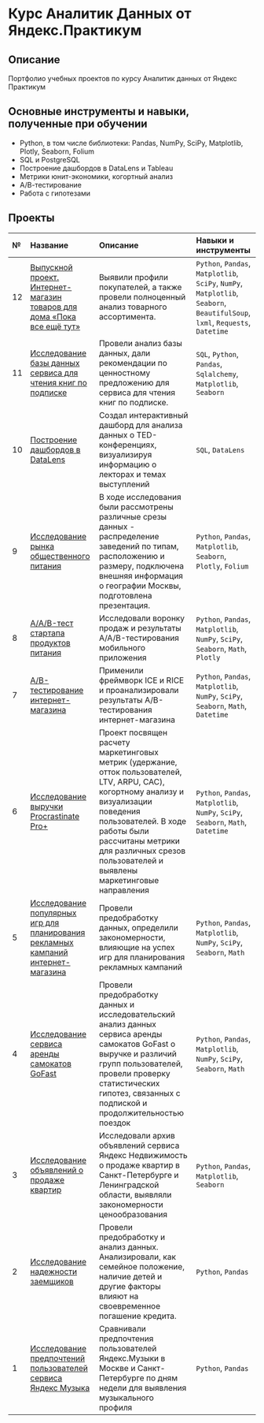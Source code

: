 # Курс Аналитик Данных от Яндекс.Практикум

## Описание
Портфолио учебных проектов по курсу Аналитик данных от Яндекс Практикум

## Основные инструменты и навыки, полученные при обучении
- Python, в том числе библиотеки: Pandas, NumPy, SciPy, Matplotlib, Plotly, Seaborn, Folium
- SQL и PostgreSQL
- Построение дашбордов в DataLens и Tableau
- Метрики юнит-экономики, когортный анализ
- А/В-тестирование
- Работа с гипотезами
  
## Проекты

| № | Название | Описание | Навыки и инструменты |
| :---- | :---- | :---- | :---- |
| 12 | [Выпускной проект. Интернет-магазин товаров для дома «Пока все ещё тут»](https://github.com/c3alex/yandex_practicum/tree/main/%D0%9F%D1%80%D0%BE%D0%B5%D0%BA%D1%82%2012.%20%D0%98%D0%BD%D1%82%D0%B5%D1%80%D0%BD%D0%B5%D1%82-%D0%BC%D0%B0%D0%B3%D0%B0%D0%B7%D0%B8%D0%BD%20%D1%82%D0%BE%D0%B2%D0%B0%D1%80%D0%BE%D0%B2%20%D0%B4%D0%BB%D1%8F%20%D0%B4%D0%BE%D0%BC%D0%B0) | Выявили профили покупателей, а также провели полноценный анализ товарного ассортимента. | `Python`, `Pandas`, `Matplotlib`, `SciPy`, `NumPy`, `Matplotlib`, `Seaborn`, `BeautifulSoup`, `lxml`, `Requests`, `Datetime` |
| 11 | [Исследование базы данных сервиса для чтения книг по подписке](https://github.com/c3alex/yandex_practicum/tree/main/%D0%9F%D1%80%D0%BE%D0%B5%D0%BA%D1%82%2011.%20%D0%91%D0%B0%D0%B7%D0%B0%20%D0%B4%D0%B0%D0%BD%D0%BD%D1%8B%D1%85%20%D0%BE%D0%BD%D0%BB%D0%B0%D0%B9%D0%BD%20%D0%BA%D0%BD%D0%B8%D0%B3) | Провели анализ базы данных, дали рекомендации по ценностному предложению для сервиса для чтения книг по подписке. | `SQL`, `Python`, `Pandas`, `Sqlalchemy`, `Matplotlib`, `Seaborn` |
| 10 | [Построение дашбордов в DataLens](https://github.com/c3alex/yandex_practicum/tree/main/%D0%9F%D1%80%D0%BE%D0%B5%D0%BA%D1%82%2010.%20%D0%92%D0%B8%D0%B7%D1%83%D0%B0%D0%BB%D0%B8%D0%B7%D0%B0%D1%86%D0%B8%D1%8F%20%D0%B4%D0%B0%D0%BD%D0%BD%D1%8B%D1%85%20%D1%81%20%D0%BF%D0%BE%D0%BC%D0%BE%D1%89%D1%8C%D1%8E%20DataLens) | Создал интерактивный дашборд для анализа данных о TED-конференциях, визуализируя информацию о лекторах и темах выступлений | `SQL`, `DataLens` |
| 9 | [Исследование рынка общественного питания](https://github.com/c3alex/yandex_practicum/tree/main/%D0%9F%D1%80%D0%BE%D0%B5%D0%BA%D1%82%2009.%20%D0%A0%D1%8B%D0%BD%D0%BE%D0%BA%20%D0%B7%D0%B0%D0%B2%D0%B5%D0%B4%D0%B5%D0%BD%D0%B8%D0%B9%20%D0%BE%D0%B1%D1%89%D0%B5%D1%81%D1%82%D0%B2%D0%B5%D0%BD%D0%BD%D0%BE%D0%B3%D0%BE%20%D0%BF%D0%B8%D1%82%D0%B0%D0%BD%D0%B8%D1%8F%20%D0%9C%D0%BE%D1%81%D0%BA%D0%B2%D1%8B) | В ходе исследования были рассмотрены различные срезы данных \- распределение заведений по типам, расположению и размеру, подключена внешняя информация о географии Москвы, подготовлена презентация. | `Python`, `Pandas`, `Matplotlib`, `Seaborn`, `Plotly`, `Folium` |
| 8 | [A/A/B-тест стартапа продуктов питания](https://github.com/c3alex/yandex_practicum/tree/main/%D0%9F%D1%80%D0%BE%D0%B5%D0%BA%D1%82%2008.%20AAB-%D1%82%D0%B5%D1%81%D1%82%20%D1%81%D1%82%D0%B0%D1%80%D1%82%D0%B0%D0%BF%D0%B0%20%D0%BF%D1%80%D0%BE%D0%B4%D1%83%D0%BA%D1%82%D0%BE%D0%B2%20%D0%BF%D0%B8%D1%82%D0%B0%D0%BD%D0%B8%D1%8F) | Исследовали воронку продаж и результаты A/A/B-тестирования  мобильного приложения | `Python`, `Pandas`, `Matplotlib`, `NumPy`, `SciPy`, `Seaborn`, `Math`, `Plotly` |
| 7 | [A/B-тестирование интернет-магазина](https://github.com/c3alex/yandex_practicum/tree/main/%D0%9F%D1%80%D0%BE%D0%B5%D0%BA%D1%82%2007.%20AB-%D1%82%D0%B5%D1%81%D1%82%D0%B8%D1%80%D0%BE%D0%B2%D0%B0%D0%BD%D0%B8%D0%B5%20%D0%B8%D0%BD%D1%82%D0%B5%D1%80%D0%BD%D0%B5%D1%82-%D0%BC%D0%B0%D0%B3%D0%B0%D0%B7%D0%B8%D0%BD%D0%B0) | Применили фреймворк ICE и RICE и проанализировали результаты A/B-тестирования интернет-магазина | `Python`, `Pandas`, `Matplotlib`, `NumPy`, `SciPy`, `Seaborn`, `Math`, `Datetime` |
| 6 | [Исследование выручки Procrastinate Pro+](https://github.com/c3alex/yandex_practicum/tree/main/%D0%9F%D1%80%D0%BE%D0%B5%D0%BA%D1%82%2006.%20%D0%9C%D0%BE%D0%B1%D0%B8%D0%BB%D1%8C%D0%BD%D0%BE%D0%B5%20%D0%BF%D1%80%D0%B8%D0%BB%D0%BE%D0%B6%D0%B5%D0%BD%D0%B8%D0%B5%20Procrastinate%20Pro) | Проект посвящен расчету маркетинговых метрик (удержание, отток пользователей, LTV, ARPU, CAC), когортному анализу и визуализации поведения пользователей. В ходе работы были рассчитаны метрики для различных срезов пользователей и выявлены маркетинговые направления | `Python`, `Pandas`, `Matplotlib`, `NumPy`, `SciPy`, `Seaborn`, `Math`, `Datetime` |
| 5 | [Исследование популярных игр для планирования рекламных кампаний интернет-магазина](https://github.com/c3alex/yandex_practicum/tree/main/%D0%9F%D1%80%D0%BE%D0%B5%D0%BA%D1%82%2005.%20%D0%98%D0%BD%D1%82%D0%B5%D1%80%D0%BD%D0%B5%D1%82-%D0%BC%D0%B0%D0%B3%D0%B0%D0%B7%D0%B8%D0%BD%20%C2%AB%D0%A1%D1%82%D1%80%D0%B8%D0%BC%D1%87%D0%B8%D0%BA%C2%BB) | Провели предобработку данных, определили закономерности, влияющие на успех игр для планирования рекламных кампаний | `Python`, `Pandas`, `Matplotlib`, `NumPy`, `SciPy`, `Seaborn`, `Math` |
| 4 | [Исследование сервиса аренды самокатов GoFast]([https://github.com/Senya600/Yandex-Practicum-Data-Analyst/tree/main/%D0%9F%D1%80%D0%BE%D0%B5%D0%BA%D1%82%204.%20%D0%98%D1%81%D1%81%D0%BB%D0%B5%D0%B4%D0%BE%D0%B2%D0%B0%D0%BD%D0%B8%D0%B5%20%D1%81%D0%B5%D1%80%D0%B2%D0%B8%D1%81%D0%B0%20%D0%B0%D1%80%D0%B5%D0%BD%D0%B4%D1%8B%20%D1%81%D0%B0%D0%BC%D0%BE%D0%BA%D0%B0%D1%82%D0%BE%D0%B2%20GoFast](https://github.com/c3alex/yandex_practicum/tree/main/%D0%9F%D1%80%D0%BE%D0%B5%D0%BA%D1%82%2004.%20%D0%A1%D0%B5%D1%80%D0%B2%D0%B8%D1%81%20%D0%B0%D1%80%D0%B5%D0%BD%D0%B4%D1%8B%20%D1%81%D0%B0%D0%BC%D0%BE%D0%BA%D0%B0%D1%82%D0%BE%D0%B2%20GoFast)) | Провели предобработку данных и исследовательский анализ данных сервиса аренды самокатов GoFast о выручке и различий групп пользователей, провели проверку статистических гипотез, связанных с подпиской и продолжительностью поездок | `Python`, `Pandas`, `Matplotlib`, `NumPy`, `SciPy`, `Seaborn`, `Math` |
| 3 | [Исследование объявлений о продаже квартир](https://github.com/c3alex/yandex_practicum/tree/main/%D0%9F%D1%80%D0%BE%D0%B5%D0%BA%D1%82%2003.%20%D0%9F%D1%80%D0%BE%D0%B4%D0%B0%D0%B6%D0%B8%20%D0%BA%D0%B2%D0%B0%D1%80%D1%82%D0%B8%D1%80) | Исследовали архив объявлений сервиса Яндекс Недвижимость о продаже квартир в Санкт-Петербурге и Ленинградской области, выявляли закономерности ценообразования | `Python`, `Pandas`, `Matplotlib`, `Seaborn` |
| 2 | [Исследование надежности заемщиков](https://github.com/c3alex/yandex_practicum/tree/main/%D0%9F%D1%80%D0%BE%D0%B5%D0%BA%D1%82%2002.%20%D0%9D%D0%B0%D0%B4%D1%91%D0%B6%D0%BD%D0%BE%D1%81%D1%82%D1%8C%20%D0%B7%D0%B0%D1%91%D0%BC%D1%89%D0%B8%D0%BA%D0%BE%D0%B2) | Провели предобработку и анализ данных. Анализировали, как семейное положение, наличие детей и другие факторы влияют на своевременное погашение кредита. | `Python`, `Pandas` |
| 1 | [Исследование предпочтений пользователей сервиса Яндекс Музыка](https://github.com/c3alex/yandex_practicum/tree/main/%D0%9F%D1%80%D0%BE%D0%B5%D0%BA%D1%82%2001.%20%D0%AF%D0%BD%D0%B4%D0%B5%D0%BA%D1%81%20%D0%BC%D1%83%D0%B7%D1%8B%D0%BA%D0%B0) | Сравнивали предпочтения пользователей Яндекс.Музыки в Москве и Санкт-Петербурге по дням недели для выявления музыкального профиля |  `Python`, `Pandas` |

